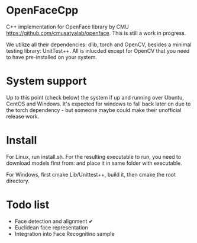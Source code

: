 # OpenFaceCpp
C++ implementation for OpenFace library by CMU https://github.com/cmusatyalab/openface. This is still a work in progress. 

We utilize all their dependencies: dlib, torch and OpenCV, besides a minimal testing library: UnitTest++. All is inlucded except for OpenCV that you need to have pre-installed on your system. 

# System support
Up to this point (check below) the system if up and running over Ubuntu, CentOS and Windows. It's expected for windows to fall back later on due to the torch dependency - but someone maybe could make their unofficial release work. 

# Install
For Linux, run install.sh. For the resulting executable to run, you need to download models first from: and place it in same folder with executable. 

For Windows, first cmake Lib/Unittest++, build it, then cmake the root directory. 

# Todo list
- Face detection and alignment ✔
- Euclidean face representation 
- Integration into Face Recognitino sample 
